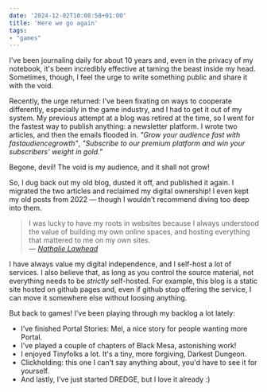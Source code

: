 ```yaml
---
date: '2024-12-02T10:08:58+01:00'
title: 'Here we go again'
tags:
- "games"
---
```

I've been journaling daily for about 10 years and, even in the privacy of my notebook, it's been incredibly effective at taming the beast inside my head. Sometimes, though, I feel the urge to write something public and share it with the void.

Recently, the urge returned: I've been fixating on ways to cooperate differently, especially in the game industry, and I had to get it out of my system. My previous attempt at a blog was retired at the time, so I went for the fastest way to publish anything: a newsletter platform. I wrote two articles, and then the emails flooded in. *"Grow your audience fast with fastaudiencegrowth"*, *"Subscribe to our premium platform and win your subscribers' weight in gold."*  

Begone, devil! The void is my audience, and it shall not grow!  

So, I dug back out my old blog, dusted it off, and published it again. I migrated the two articles and reclaimed my digital ownership! I even kept my old posts from 2022 — though I wouldn’t recommend diving too deep into them.  
> I was lucky to have my roots in websites because I always understood the value of building my own online spaces, and hosting everything that mattered to me on my own sites.   
> — <cite>[Nathalie Lawhead](https://www.nathalielawhead.com/candybox/positive-feedback-loops-the-power-of-choice-digital-independence-and-building-something-better-for-everyone)</cite>

I have always value my digital independence, and I self-host a lot of services. I also believe that, as long as you control the source material, not everything needs to be *strictly* self-hosted. For example, this blog is a static site hosted on github pages and, even if github stop offering the service, I can move it somewhere else without loosing anything.  

But back to games! I've been playing through my backlog a lot lately:
- I've finished Portal Stories: Mel, a nice story for people wanting more Portal.
- I've played a couple of chapters of Black Mesa, astonishing work!
- I enjoyed Tinyfolks a lot. It's a tiny, more forgiving, Darkest Dungeon.
- Clickholding: this one I can't say anything about, you'd have to see it for yourself.
- And lastly, I've just started DREDGE, but I love it already :)
